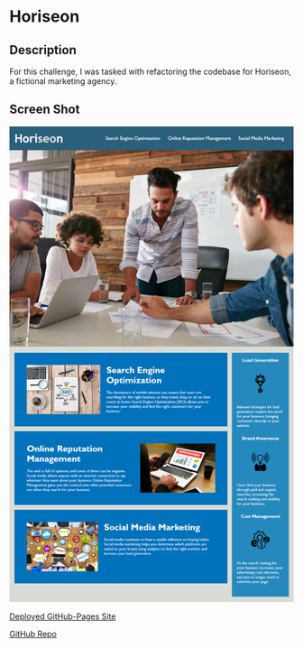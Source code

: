# Horiseon
## Description
For this challenge, I was tasked with refactoring the codebase for Horiseon, a fictional marketing agency. 

## Screen Shot
![Preview of Horiseon main page](assets/images/01-html-css-git-homework-demo.png)



[Deployed GitHub-Pages Site](https://adamlsmith1984.github.io/Horiseon-Code-Refactoring/)

[GitHub Repo](https://github.com/AdamLSmith1984/Horiseon-Code-Refactoring.git)
